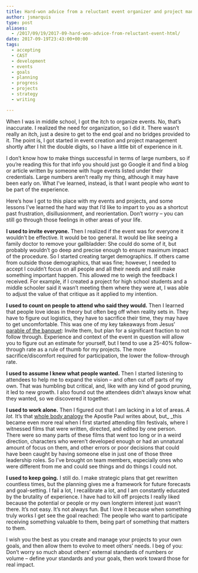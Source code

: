 ```yaml
---
title: Hard-won advice from a reluctant event organizer and project manager
author: jsmarquis
type: post
aliases:
  - /2017/09/19/2017-09-hard-won-advice-from-reluctant-event-html/
date: 2017-09-19T23:43:00+00:00
tags:
  - accepting
  - CAST
  - development
  - events
  - goals
  - planning
  - progress
  - projects
  - strategy
  - writing

---
```

When I was in middle school, I got the itch to organize events. No, that&#8217;s inaccurate. I realized the need for organization, so I did it. There wasn&#8217;t really an itch, just a desire to get to the end goal and no bridges provided to it. The point is, I got started in event creation and project management shortly after I hit the double digits, so I have a little bit of experience in it.

I don&#8217;t know how to make things successful in terms of large numbers, so if you&#8217;re reading this for that info you should just go Google it and find a blog or article written by someone with huge events listed under their credentials. Large numbers aren&#8217;t really my thing, although it may have been early on. What I&#8217;ve learned, instead, is that I want people who _want_ to be part of the experience.

Here&#8217;s how I got to this place with my events and projects, and some lessons I&#8217;ve learned the hard way that I&#8217;d like to impart to you as a shortcut past frustration, disillusionment, and reorientation. Don&#8217;t worry &#8211; you can still go through those feelings in other areas of your life.

**I used to invite everyone.** Then I realized if the event was for everyone it wouldn&#8217;t be effective. It would be too general. It would be like seeing a family doctor to remove your gallbladder: She could do some of it, but probably wouldn&#8217;t go deep and precise enough to ensure maximum impact of the procedure. So I started creating target demographics. If others came from outside those demographics, that was fine; however, I needed to accept I couldn&#8217;t focus on all people and all their needs and still make something important happen. This allowed me to weigh the feedback I received. For example, if I created a project for high school students and a middle schooler said it wasn&#8217;t meeting them where they were at, I was able to adjust the value of that critique as it applied to my intention.

**I used to count on people to attend who said they would.** Then I learned that people love ideas in theory but often beg off when reality sets in. They have to figure out logistics, they have to sacrifice their time, they may have to get uncomfortable. This was one of my key takeaways from Jesus&#8217; <a href="https://www.biblegateway.com/passage/?search=Luke%2014:15-24" target="_blank">parable of the banquet</a>: Invite them, but plan for a significant fraction to not follow through. Experience and context of the event in question will allow you to figure out an estimate for yourself, but I tend to use a 25-40% follow-through rate as a rule of thumb for my projects. The more sacrifice/discomfort required for participation, the lower the follow-through rate.

**I used to assume I knew what people wanted.** Then I started listening to attendees to help me to expand the vision &#8211; and often cut off parts of my own. That was humbling but critical, and, like with any kind of good pruning, it led to new growth. I also found out the attendees didn&#8217;t always know what they wanted, so we discovered it together.

**I used to work alone.** Then I figured out that I am lacking in a lot of areas. _A lot._ It&#8217;s that&nbsp;<a href="https://www.biblegateway.com/passage/?search=1%20Corinthians%2012:12-27" target="_blank">whole body analogy</a> the Apostle Paul writes about, but_&nbsp;_this became even more real when I first started attending film festivals, where I witnessed films that were written, directed, and edited by one person. There were so many parts of these films that went too long or in a weird direction, characters who weren&#8217;t developed enough or had an unnatural amount of focus on them, and other errors or poor decisions that could have been caught by having someone else in just one of those three leadership roles. So I&#8217;ve brought on team members, especially ones who were different from me and could see things and do things I could not.

**I used to keep going.** I still do. I make strategic plans that get rewritten countless times, but the planning gives me a framework for future forecasts and goal-setting. I fail a lot, I recalibrate a lot, and I am constantly educated by the brutality of experience. I have had to kill off projects I really liked because the potential or people or my own longterm interest just wasn&#8217;t there. It&#8217;s not easy. It&#8217;s not always fun. But I love it because when something truly works I get see the goal reached: The people who want to participate receiving something valuable to them, being part of something that matters to them.

I wish you the best as you create and manage your projects to your own goals, and then allow them to evolve to meet others&#8217; needs. I beg of you: Don&#8217;t worry so much about others&#8217; external standards of numbers or volume &#8211; define your standards and your goals, then work toward those for real impact.